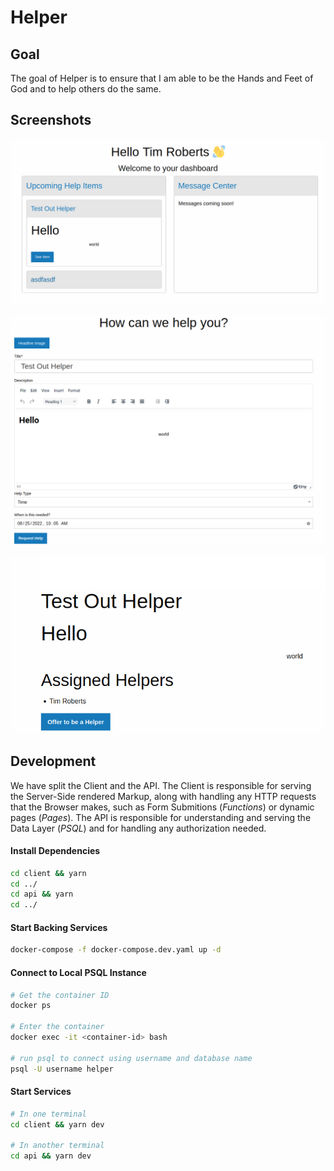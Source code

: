 # Helper

## Goal

The goal of Helper is to ensure that I am able to be the Hands and Feet of God
and to help others do the same.

## Screenshots

![Dashboard](./artifacts/Screenshot%20from%202022-08-24%2018.12.24.png)

![Create Help Item](./artifacts/Screenshot%20from%202022-08-24%2018.13.02.png)

![View Help Item](./artifacts/Screenshot%20from%202022-08-24%2018.12.50.png)

## Development

We have split the Client and the API. The Client is responsible for serving the
Server-Side rendered Markup, along with handling any HTTP requests that the Browser
makes, such as Form Submitions (_Functions_) or dynamic pages (_Pages_). The API
is responsible for understanding and serving the Data Layer (_PSQL_) and for handling
any authorization needed.

#### Install Dependencies

```sh
cd client && yarn
cd ../
cd api && yarn
cd ../
```

#### Start Backing Services

```sh
docker-compose -f docker-compose.dev.yaml up -d
```

#### Connect to Local PSQL Instance

```sh
# Get the container ID
docker ps

# Enter the container
docker exec -it <container-id> bash

# run psql to connect using username and database name
psql -U username helper
```

#### Start Services

```sh
# In one terminal
cd client && yarn dev

# In another terminal
cd api && yarn dev
```
